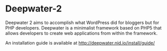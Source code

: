 Deepwater-2
===========

Deepwater 2 aims to accomplish what WordPress did for bloggers but for PHP developers. Deepwater is a minimalist framework based on PHP5 that allows developers to create web applications from within the framework.

An installation guide is available at http://deepwater.nid.io/install/guide/


